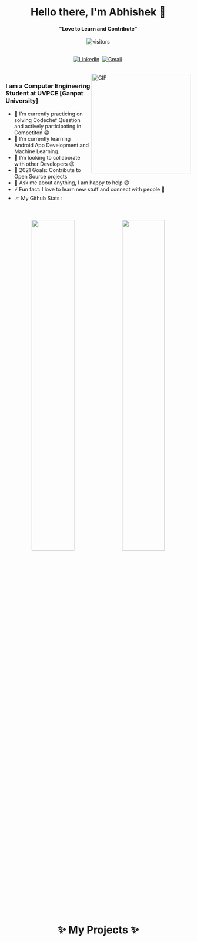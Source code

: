 <p>
  <h1 align="center"><b>Hello there, I'm Abhishek 👋</b></h1>
</p>

<p>
  <h4 align="center"><b>"Love to Learn and Contribute"</b></h4>
</p>

<p align="center">
    <img align="center" alt="visitors" src="https://gpvc.arturio.dev/abhishekjani123" />
</p>

<p align="center">
<br>
 <a href="https://www.linkedin.com/in/abhishek-jani-21a570158/"><img src="https://img.shields.io/badge/linkedin-%230077B5.svg?&style=for-the-badge&logo=linkedin&logoColor=white" alt="LinkedIn" /></a>&nbsp;
<a href="mailto:abhishekjani62@gmail.com?subject=Hello%20Abhishek"><img src="https://img.shields.io/badge/gmail-%23D14836.svg?&style=for-the-badge&logo=gmail&logoColor=white" alt="Gmail"/></a>&nbsp;
</p>
<br>


<img align="right" height="270px" alt="GIF" src="https://cdn.discordapp.com/attachments/702027317282734104/865119664539303976/wifi.gif" />

### I am a Computer Engineering Student at UVPCE [Ganpat University] 
- 🔭 I’m currently practicing on solving Codechef Question and actively participating in Competiton  :grin:
- 🌱 I’m currently learning Android App Development and Machine Learning.
- 👯 I’m looking to collaborate with other Developers :wink:
- 🥅 2021 Goals: Contribute to Open Source projects
- 💬 Ask me about anything, I am happy to help :smile:
- ⚡ Fun fact: I love to learn new stuff and connect with people :raised_hands:
- 📈 My Github Stats :
<br>
<p align="center">
  <img width="48%" src="https://github-readme-stats.vercel.app/api?username=abhishekjani123&show_icons=true&theme=tokyonight" />
  <img width="48%" src="https://github-readme-streak-stats.herokuapp.com/?user=abhishekjani123&theme=tokyonight" />
</p>
<!--
<img align="left" src="https://github-readme-stats.vercel.app/api?username=abhishekjani123&show_icons=true&theme=gotham" alt="abhishekjani123" width="55%">
<img src="https://github-readme-stats.vercel.app/api/top-langs/?username=abhishekjani123&show_icons=true&theme=gotham" width="37%" alt="abhishekjani123">
-->
<p>
  <h1 align="center"><b>✨ My Projects ✨</b></h1>
</p>

